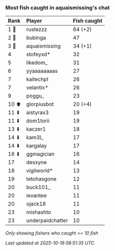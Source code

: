 ### Most fish caught in aquaismissing's chat

| Rank  | Player           | Fish caught |
|:------|:-----------------|:------------|
| 1 🥇  | rustezzz         | 64 (+2)     |
| 2 🥈  | bubinga          | 47          |
| 3 🥉  | aquaismissing    | 34 (+1)     |
| 4     | stofeyxd*        | 32          |
| 5     | likedom_         | 31          |
| 6     | yyaaaaaaaas      | 27          |
| 7     | kaitechpl        | 26          |
| 7     | velantix*        | 26          |
| 9     | poggu_           | 23          |
| 10 ⬆  | glorpiusbot      | 20 (+4)     |
| 11 ⬇  | aistyrax3        | 19          |
| 11 ⬇  | dom1torii        | 19          |
| 13 ⬇  | kaczer1          | 18          |
| 14 ⬇  | kam3l_           | 17          |
| 14 ⬇  | kargalay         | 17          |
| 16 ⬇  | ggmagician       | 16          |
| 17    | desxyne          | 14          |
| 18    | vigilworld*      | 13          |
| 19    | tetohasgone      | 12          |
| 20    | buck101_         | 11          |
| 20    | ievantee         | 11          |
| 20    | ojack18          | 11          |
| 23    | mishashto        | 10          |
| 23    | underpaidchatter | 10          |

_Only showing fishers who caught >= 10 fish_

_Last updated at 2025-10-19 08:51:35 UTC_